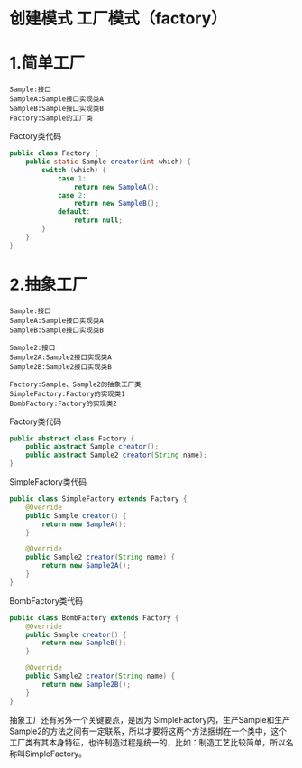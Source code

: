 # 创建模式 工厂模式（factory）

# 1.简单工厂
```
Sample:接口
SampleA:Sample接口实现类A
SampleB:Sample接口实现类B
Factory:Sample的工厂类
```
Factory类代码
```java
public class Factory {
    public static Sample creator(int which) {
        switch (which) {
            case 1:
                return new SampleA();
            case 2:
                return new SampleB();
            default:
                return null;
        }
    }
}
```

# 2.抽象工厂
```
Sample:接口
SampleA:Sample接口实现类A
SampleB:Sample接口实现类B

Sample2:接口
Sample2A:Sample2接口实现类A
Sample2B:Sample2接口实现类B

Factory:Sample、Sample2的抽象工厂类
SimpleFactory:Factory的实现类1
BombFactory:Factory的实现类2
```

Factory类代码
```java
public abstract class Factory {
    public abstract Sample creator();
    public abstract Sample2 creator(String name);
}
```

SimpleFactory类代码
```java
public class SimpleFactory extends Factory {
    @Override
    public Sample creator() {
        return new SampleA();
    }

    @Override
    public Sample2 creator(String name) {
        return new Sample2A();
    }
}
```
BombFactory类代码
```java
public class BombFactory extends Factory {
    @Override
    public Sample creator() {
        return new SampleB();
    }

    @Override
    public Sample2 creator(String name) {
        return new Sample2B();
    }
}

```
抽象工厂还有另外一个关键要点，是因为 SimpleFactory内，生产Sample和生产Sample2的方法之间有一定联系，所以才要将这两个方法捆绑在一个类中，这个工厂类有其本身特征，也许制造过程是统一的，比如：制造工艺比较简单，所以名称叫SimpleFactory。